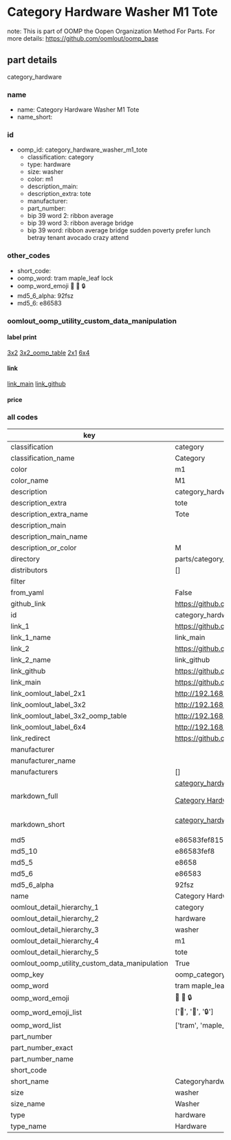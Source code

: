 # Category Hardware Washer M1 Tote  

note: This is part of OOMP the Oopen Organization Method For Parts. For more details: https://github.com/oomlout/oomp_base

##  part details
  



category_hardware



### name
* name: Category Hardware Washer M1 Tote
* name_short: 
### id
* oomp_id: category_hardware_washer_m1_tote
  * classification: category
  * type: hardware
  * size: washer
  * color: m1
  * description_main: 
  * description_extra: tote
  * manufacturer: 
  * part_number: 
  * bip 39 word 2: ribbon average
  * bip 39 word 3: ribbon average bridge
  * bip 39 word: ribbon average bridge sudden poverty prefer lunch betray tenant avocado crazy attend

### other_codes
* short_code: 
* oomp_word: tram maple_leaf lock
* oomp_word_emoji :tram: :maple_leaf: :lock:
* md5_6_alpha: 92fsz
* md5_6: e86583






### oomlout_oomp_utility_custom_data_manipulation
#### label print
[3x2](http://192.168.1.245:1112/?label=oomp%2092fsz)
[3x2_oomp_table](http://192.168.1.108:1112/?label=oomp%2092fsz)
[2x1](http://192.168.1.242:1112/?label=oomp%2092fsz)
[6x4](http://192.168.1.55:1112/?label=oomp%2092fsz)    

#### link

[link_main](https://github.com/oomlout/oomlout_oomp_version_1_messy/tree/main/parts/category_hardware_washer_m1_tote) [link_github](https://github.com/oomlout/oomlout_oomp_version_1_messy/tree/main/parts/category_hardware_washer_m1_tote)                             

#### price







### all codes 
| key | value |  
| --- | --- |  
| classification | category |  
| classification_name | Category |  
| color | m1 |  
| color_name | M1 |  
| description | category_hardware |  
| description_extra | tote |  
| description_extra_name | Tote |  
| description_main |  |  
| description_main_name |  |  
| description_or_color | M  |  
| directory | parts/category_hardware_washer_m1_tote |  
| distributors | [] |  
| filter |  |  
| from_yaml | False |  
| github_link | https://github.com/oomlout/oomlout_oomp_part_src/tree/main/parts/category_hardware_washer_m1_tote |  
| id | category_hardware_washer_m1_tote |  
| link_1 | https://github.com/oomlout/oomlout_oomp_version_1_messy/tree/main/parts/category_hardware_washer_m1_tote |  
| link_1_name | link_main |  
| link_2 | https://github.com/oomlout/oomlout_oomp_version_1_messy/tree/main/parts/category_hardware_washer_m1_tote |  
| link_2_name | link_github |  
| link_github | https://github.com/oomlout/oomlout_oomp_version_1_messy/tree/main/parts/category_hardware_washer_m1_tote |  
| link_main | https://github.com/oomlout/oomlout_oomp_version_1_messy/tree/main/parts/category_hardware_washer_m1_tote |  
| link_oomlout_label_2x1 | http://192.168.1.242:1112/?label=oomp%2092fsz |  
| link_oomlout_label_3x2 | http://192.168.1.245:1112/?label=oomp%2092fsz |  
| link_oomlout_label_3x2_oomp_table | http://192.168.1.108:1112/?label=oomp%2092fsz |  
| link_oomlout_label_6x4 | http://192.168.1.55:1112/?label=oomp%2092fsz |  
| link_redirect | https://github.com/oomlout/oomlout_oomp_version_1_messy/tree/main/parts/category_hardware_washer_m1_tote |  
| manufacturer |  |  
| manufacturer_name |  |  
| manufacturers | [] |  
| markdown_full | [category_hardware_washer_m1_tote](none)<br>[](none)<br>[Category Hardware Washer M1 Tote](none)<br><br> |  
| markdown_short | [category_hardware_washer_m1_tote](none)<br><br> |  
| md5 | e86583fef81570a6a7548d883783f5c8 |  
| md5_10 | e86583fef8 |  
| md5_5 | e8658 |  
| md5_6 | e86583 |  
| md5_6_alpha | 92fsz |  
| name | Category Hardware Washer M1 Tote |  
| oomlout_detail_hierarchy_1 | category |  
| oomlout_detail_hierarchy_2 | hardware |  
| oomlout_detail_hierarchy_3 | washer |  
| oomlout_detail_hierarchy_4 | m1 |  
| oomlout_detail_hierarchy_5 | tote |  
| oomlout_oomp_utility_custom_data_manipulation | True |  
| oomp_key | oomp_category_hardware_washer_m1_tote |  
| oomp_word | tram maple_leaf lock |  
| oomp_word_emoji | :tram: :maple_leaf: :lock: |  
| oomp_word_emoji_list | [':tram:', ':maple_leaf:', ':lock:'] |  
| oomp_word_list | ['tram', 'maple_leaf', 'lock'] |  
| part_number |  |  
| part_number_exact |  |  
| part_number_name |  |  
| short_code |  |  
| short_name | Categoryhardware |  
| size | washer |  
| size_name | Washer |  
| type | hardware |  
| type_name | Hardware |  
